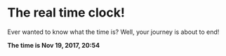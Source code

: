 # The real time clock!

Ever wanted to know what the time is? Well, your journey is about to end!

**The time is Nov 19, 2017, 20:54**